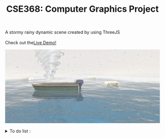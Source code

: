 <h1 align="center">CSE368: Computer Graphics Project</h1>
<br />
<p align="center">
 <div>A stormy rainy dynamic scene created by using ThreeJS</div>
 <br />
 Check out the<a href="https://the-lonely-boat.herokuapp.com">Live Demo!</a>
</p>

![alt text](https://github.com/MohamedWagih96/TheLonelyBoat/blob/master/scene.png)
 
<details>
 <summary>To do list :</summary>
 <div>1 - Making the ocean more dynamic with the meshes</div>
 <div>2 - Adding Sun , Moon , Wind , Human to the scene</div>
</details>

